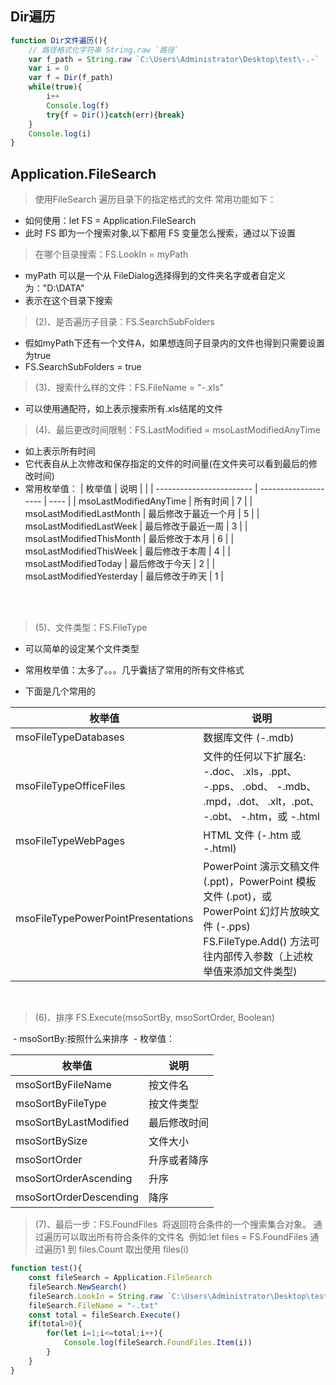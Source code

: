 

## Dir遍历

```javascript
function Dir文件遍历(){
	// 路径格式化字符串 String.raw `路径`
	var f_path = String.raw `C:\Users\Administrator\Desktop\test\-.-`
	var i = 0
	var f = Dir(f_path)
	while(true){
		i++
		Console.log(f)
		try{f = Dir()}catch(err){break}
	}
	Console.log(i)
}
```

##  Application.FileSearch
> 使用FileSearch 遍历目录下的指定格式的文件
> 常用功能如下：
-  如何使用：let FS = Application.FileSearch
- 此时 FS 即为一个搜索对象,以下都用 FS 变量怎么搜索，通过以下设置
> 在哪个目录搜索：FS.LookIn = myPath
- myPath 可以是一个从 FileDialog选择得到的文件夹名字或者自定义为："D:\\DATA"
- 表示在这个目录下搜索

> (2)、是否遍历子目录：FS.SearchSubFolders
- 假如myPath下还有一个文件A，如果想连同子目录内的文件也得到只需要设置为true
- FS.SearchSubFolders = true

> (3)、搜索什么样的文件：FS.FileName = "-.xls"
- 可以使用通配符，如上表示搜索所有.xls结尾的文件

> (4)、最后更改时间限制：FS.LastModified = msoLastModifiedAnyTime

- 如上表示所有时间
- 它代表自从上次修改和保存指定的文件的时间量(在文件夹可以看到最后的修改时间)
- 常用枚举值：
	| 枚举值                   | 说明                 |      |
	| ------------------------ | -------------------- | ---- |
	| msoLastModifiedAnyTime   | 所有时间             | 7    |
	| msoLastModifiedLastMonth | 最后修改于最近一个月 | 5    |
	| msoLastModifiedLastWeek  | 最后修改于最近一周   | 3    |
	| msoLastModifiedThisMonth | 最后修改于本月       | 6    |
	| msoLastModifiedThisWeek  | 最后修改于本周       | 4    |
	| msoLastModifiedToday     | 最后修改于今天       | 2    |
	| msoLastModifiedYesterday | 最后修改于昨天       | 1    |


​		
​	
> (5)、文件类型：FS.FileType
- 可以简单的设定某个文件类型

- 常用枚举值：太多了。。。几乎囊括了常用的所有文件格式

- 下面是几个常用的

| 枚举值                             | 说明                                                         |
| ---------------------------------- | ------------------------------------------------------------ |
| msoFileTypeDatabases               | 数据库文件 (-.mdb)                                           |
| msoFileTypeOfficeFiles             | 文件的任何以下扩展名: -.doc、 .xls，.ppt、 -.pps、 .obd、 -.mdb、 .mpd，.dot、 .xlt，.pot、 -.obt、 -.htm，或 -.html |
| msoFileTypeWebPages                | HTML 文件 (-.htm 或 -.html)                                  |
| msoFileTypePowerPointPresentations | PowerPoint 演示文稿文件 (.ppt)，PowerPoint 模板文件 (.pot)，或 PowerPoint 幻灯片放映文件 (-.pps)<br/>FS.FileType.Add() 方法可往内部传入参数（上述枚举值来添加文件类型) |


​    

> (6)、排序 FS.Execute(msoSortBy, msoSortOrder, Boolean)

  ​	- msoSortBy:按照什么来排序
  ​	- 枚举值：

  | 枚举值      | 说明     |
  | ---------------------- | ------------ |
  | msoSortByFileName    | 按文件名    |
  | msoSortByFileType      | 按文件类型   |
  | msoSortByLastModified  | 最后修改时间 |
  | msoSortBySize          | 文件大小     |
  | msoSortOrder           | 升序或者降序 |
  | msoSortOrderAscending  | 升序         |
  | msoSortOrderDescending | 降序         |

  

> (7)、最后一步：FS.FoundFiles
​	将返回符合条件的一个搜索集合对象。
​	通过遍历可以取出所有符合条件的文件名
​	例如:let files = FS.FoundFiles
​	通过遍历1 到 files.Count 取出使用 files(i)

```javascript
function test(){
	const fileSearch = Application.FileSearch
	fileSearch.NewSearch()
	fileSearch.LookIn = String.raw `C:\Users\Administrator\Desktop\test`
	fileSearch.FileName = "-.txt"
	const total = fileSearch.Execute() 
	if(total>0){
		for(let i=1;i<=total;i++){
			Console.log(fileSearch.FoundFiles.Item(i))
		}
	}
}
```